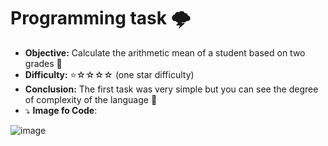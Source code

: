 # Programming task 🌩️

- **Objective:** Calculate the arithmetic mean of a student based on two grades 🧠
- **Difficulty:** ⭐☆☆☆☆ (one star difficulty)
- **Conclusion:** The first task was very simple but you can see the degree of complexity of the language 🌱
- ⤵ **Image fo Code**:

![image](https://user-images.githubusercontent.com/119816215/210404700-bf557eca-428e-47fb-9574-9abb100356dd.png)








